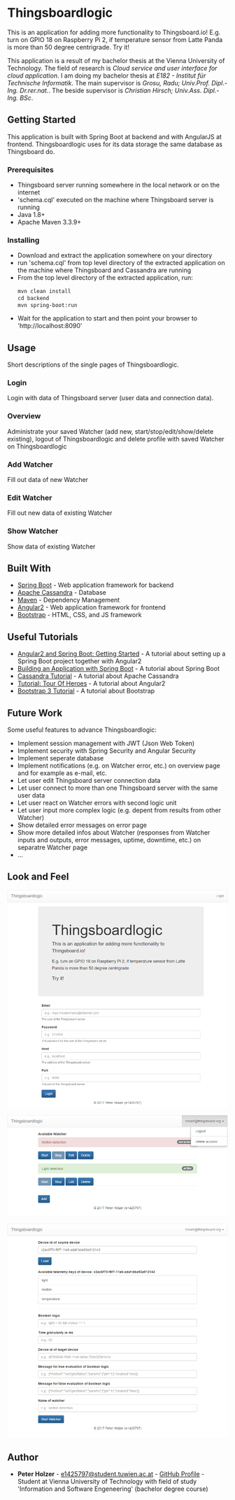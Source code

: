 # Thingsboardlogic

This is an application for adding more functionality to Thingsboard.io! E.g. turn on GPIO 18 on Raspberry Pi 2, if temperature sensor from Latte Panda is more than 50 degree centrigrade. Try it!

This application is a result of my bachelor thesis at the Vienna University of Technology. The field of research is *Cloud service and user interface for cloud application*. I am doing my bachelor thesis at *E182 - Institut für Technische Informatik*. The main supervisor is *Grosu, Radu; Univ.Prof. Dipl.-Ing. Dr.rer.nat.*. The beside supervisor is *Christian  Hirsch; Univ.Ass. Dipl.-Ing. BSc*.

## Getting Started

This application is built with Spring Boot at backend and with AngularJS at frontend. Thingsboardlogic uses for its data storage the same database as Thingsboard do.

### Prerequisites

* Thingsboard server running somewhere in the local network or on the internet
* 'schema.cql' executed on the machine where Thingsboard server is running
* Java 1.8+
* Apache Maven 3.3.9+

### Installing
* Download and extract the application somewhere on your directory
* run 'schema.cql' from top level directory of the extracted application on the machine where Thingsboard and Cassandra are running
* From the top level directory of the extracted application, run:
    ````
    mvn clean install
    cd backend
    mvn spring-boot:run
    ````
* Wait for the application to start and then point your browser to 'http://localhost:8090'

## Usage
Short descriptions of the single pages of Thingsboardlogic.

### Login
Login with data of Thingsboard server (user data and connection data).

### Overview
Administrate your saved Watcher (add new, start/stop/edit/show/delete existing), logout of Thingsboardlogic and delete profile with saved Watcher on Thingsboardlogic

### Add Watcher
Fill out data of new Watcher

### Edit Watcher
Fill out new data of existing Watcher

### Show Watcher
Show data of existing Watcher

## Built With

* [Spring Boot](https://projects.spring.io/spring-boot/) - Web application framework for backend
* [Apache Cassandra](http://cassandra.apache.org/) - Database
* [Maven](https://maven.apache.org/) - Dependency Management
* [Angular2](https://angular.io/) - Web application framework for frontend
* [Bootstrap](http://getbootstrap.com/) - HTML, CSS, and JS framework

## Useful Tutorials
* [Angular2 and Spring Boot: Getting Started](https://blog.jdriven.com/2016/12/angular2-spring-boot-getting-started/) - A tutorial about setting up a Spring Boot project together with Angular2
* [Building an Application with Spring Boot](https://spring.io/guides/gs/spring-boot/) - A tutorial about Spring Boot
* [Cassandra Tutorial](https://www.tutorialspoint.com/cassandra/) - A tutorial about Apache Cassandra
* [Tutorial: Tour Of Heroes](https://angular.io/docs/ts/latest/tutorial/) - A tutorial about Angular2
* [Bootstrap 3 Tutorial](https://www.w3schools.com/bootstrap/) - A tutorial about Bootstrap

## Future Work
Some useful features to advance Thingsboardlogic:
* Implement session management with JWT (Json Web Token)
* Implement security with Spring Security and Angular Security
* Implement seperate database
* Implement notifications (e.g. on Watcher error, etc.) on overview page and for example as e-mail, etc.
* Let user edit Thingsboard server connection data
* Let user connect to more than one Thingsboard server with the same user data
* Let user react on Watcher errors with second logic unit
* Let user input more complex logic (e.g. depent from results from other Watcher)
* Show detailed error messages on error page
* Show more detailed infos about Watcher (responses from Watcher inputs and outputs, error messages, uptime, downtime, etc.) on separatre Watcher page
* ...

## Look and Feel
![Alt text](./screenshots/login.png "Thingsboardlogic Login")

![Alt text](./screenshots/overview.png "Thingsboardlogic Overview")

![Alt text](./screenshots/add.png "Thingsboardlogic Add new Watcher")

## Author

* **Peter Holzer** - [e1425797@student.tuwien.ac.at](mailto:e1425797@student.tuwien.ac.at) - [GitHub Profile](https://github.com/PeHo89) - Student at Vienna University of Technology with field of study 'Information and Software Engeneering' (bachelor degree course)
